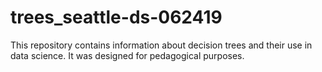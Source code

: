 # trees_seattle-ds-062419

This repository contains information about decision trees and their use in data science. It was designed for pedagogical purposes.
